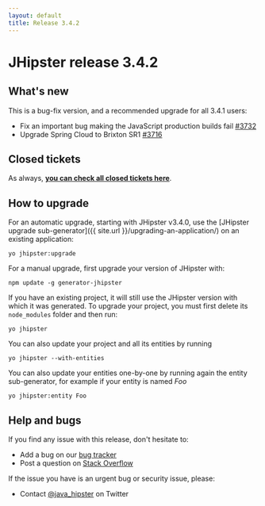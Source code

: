 ```yaml
---
layout: default
title: Release 3.4.2
---
```


JHipster release 3.4.2
==================

What's new
----------

This is a bug-fix version, and a recommended upgrade for all 3.4.1 users:

- Fix an important bug making the JavaScript production builds fail [#3732](https://github.com/jhipster/generator-jhipster/issues/3732)
- Upgrade Spring Cloud to Brixton SR1 [#3716](https://github.com/jhipster/generator-jhipster/issues/3716)

Closed tickets
------------
As always, __[you can check all closed tickets here](https://github.com/jhipster/generator-jhipster/issues?q=milestone%3A3.4.2+is%3Aclosed)__.

How to upgrade
------------

For an automatic upgrade, starting with JHipster v3.4.0, use the [JHipster upgrade sub-generator]({{ site.url }}/upgrading-an-application/) on an existing application:

```
yo jhipster:upgrade
```

For a manual upgrade, first upgrade your version of JHipster with:

```
npm update -g generator-jhipster
```

If you have an existing project, it will still use the JHipster version with which it was generated.
To upgrade your project, you must first delete its `node_modules` folder and then run:

```
yo jhipster
```

You can also update your project and all its entities by running

```
yo jhipster --with-entities
```

You can also update your entities one-by-one by running again the entity sub-generator, for example if your entity is named _Foo_

```
yo jhipster:entity Foo
```

Help and bugs
--------------

If you find any issue with this release, don't hesitate to:

- Add a bug on our [bug tracker](https://github.com/jhipster/generator-jhipster/issues?state=open)
- Post a question on [Stack Overflow](http://stackoverflow.com/tags/jhipster/info)

If the issue you have is an urgent bug or security issue, please:

- Contact [@java_hipster](https://twitter.com/java_hipster) on Twitter
